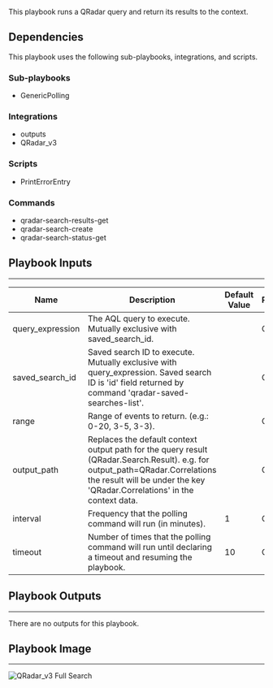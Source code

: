 This playbook runs a QRadar query and return its results to the context.

## Dependencies
This playbook uses the following sub-playbooks, integrations, and scripts.

### Sub-playbooks
* GenericPolling

### Integrations
* outputs
* QRadar_v3

### Scripts
* PrintErrorEntry

### Commands
* qradar-search-results-get
* qradar-search-create
* qradar-search-status-get

## Playbook Inputs
---

| **Name** | **Description** | **Default Value** | **Required** |
| --- | --- | --- | --- |
| query_expression | The AQL query to execute. Mutually exclusive with saved_search_id. |  | Optional |
| saved_search_id | Saved search ID to execute. Mutually exclusive with query_expression. Saved search ID is 'id' field returned by command 'qradar-saved-searches-list'. |  | Optional |
| range | Range of events to return. \(e.g.: 0-20, 3-5, 3-3\). |  | Optional |
| output_path | Replaces the default context output path for the query result \(QRadar.Search.Result\). e.g. for output_path=QRadar.Correlations the result will be under the key 'QRadar.Correlations' in the context data. |  | Optional |
| interval | Frequency that the polling command will run \(in minutes\). | 1 | Optional |
| timeout | Number of times that the polling command will run until declaring a timeout and resuming the playbook. | 10 | Optional |

## Playbook Outputs
---
There are no outputs for this playbook.

## Playbook Image
---
![QRadar_v3 Full Search](https://raw.githubusercontent.com/demisto/content/63ef39300995a735e2d78e73b189a1106c8dbfe2/Packs/QRadar/doc_files/QRadar_v3_Full_Search.png)